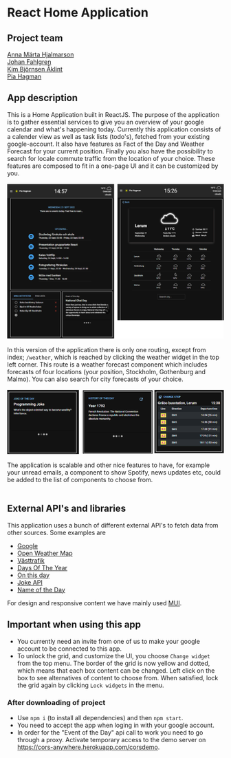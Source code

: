 # React Home Application

## Project team

[Anna Märta Hjalmarson](https://github.com/Martason) <br>
[Johan Fahlgren](https://github.com/johan-fahlgren) <br>
[Kim Björnsen Åklint](https://github.com/Bjornsen016) <br>
[Pia Hagman](https://github.com/PiaHagman)

## App description

This is a Home Application built in ReactJS. The purpose of the application is to gather essential services to give you an overview of your google calendar and what's happening today. Currently this application consists of a calender view as well as task lists (todo's), fetched from your existing google-account. It also have features as Fact of the Day and Weather Forecast for your current position. Finally you also have the possibility to search for locale commute traffic from the location of your choice. These features are composed to fit in a one-page UI and it can be customized by you. <br><br>
<img src="./readme_Images/2.png" width="800px">

In this version of the application there is only one routing, except from index; `/weather`, which is reached by clicking the weather widget in the top left corner. This route is a weather forecast component which includes forecasts of four locations (your position, Stockholm, Gothenburg and Malmo). You can also search for city forecasts of your choice. <br><br>
<img src="./readme_Images/1.png" width="800px">

The application is scalable and other nice features to have, for example your unread emails, a component to show Spotify, news updates etc, could be added to the list of components to choose from. <br><br>

## External API's and libraries

This application uses a bunch of different external API's to fetch data from other sources. Some examples are

- [Google]()
- [Open Weather Map](https://openweathermap.org/api)
- [Västtrafik](https://developer.vasttrafik.se/portal/#/)
- [Days Of The Year](https://www.daysoftheyear.com/%22%3edays)
- [On this day](https://byabbe.se/on-this-day/)
- [Joke API](https://v2.jokeapi.dev/)
- [Name of the Day](https://sholiday.faboul.se/)

For design and responsive content we have mainly used [MUI](https://mui.com/).

## Important when using this app

- You currently need an invite from one of us to make your google account to be connected to this app.
- To unlock the grid, and customize the UI, you choose `Change widget` from the top menu. The border of the grid is now yellow and dotted, which means that each box content can be changed. Left click on the box to see alternatives of content to choose from. When satisfied, lock the grid again by clicking `Lock widgets` in the menu.

### After downloading of project

- Use `npm i` (to install all dependencies) and then `npm start`.
- You need to accept the app when loging in with your google account.
- In order for the "Event of the Day" api call to work you need to go through a proxy. Activate temporary access to the demo server on https://cors-anywhere.herokuapp.com/corsdemo.
